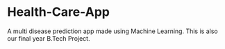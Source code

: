 # Health-Care-App
A multi disease prediction app made using Machine Learning. This is also our final year B.Tech Project.
